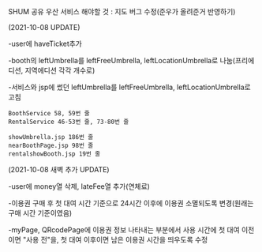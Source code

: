 SHUM 공유 우산 서비스
해야할 것 : 지도 버그 수정(준우가 올려준거 반영하기)

(2021-10-08 UPDATE)

-user에 haveTicket추가

-booth의 leftUmbrella를 leftFreeUmbrella, leftLocationUmbrella로 나눔(프리에디션, 지역에디션 각각 개수로)

-서비스와 jsp에 썼던 leftUmbrella를 leftFreeUmbrella, leftLocationUmbrella로 고침
    
    BoothService 58, 59번 줄
    RentalService 46-53번 줄, 73-80번 줄
    
    showUmbrella.jsp 186번 줄
    nearBoothPage.jsp 98번 줄
    rentalshowBooth.jsp 19번 줄

(2021-10-08 새벽 추가 UPDATE)

-user에 money열 삭제, lateFee열 추가(연체료)

-이용권 구매 후 첫 대여 시간 기준으로 24시간 이후에 이용권 소멸되도록 변경(원래는 구매 시간 기준이였음)

-myPage, QRcodePage에 이용권 정보 나타내는 부분에서 사용 시간에 첫 대여 이전이면 "사용 전"을, 첫 대여 이후이면 남은 이용권 시간을 띄우도록 수정